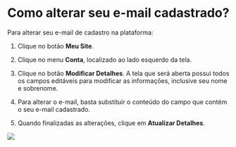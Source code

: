 # Como alterar seu e-mail cadastrado?

Para alterar seu e-mail de cadastro na plataforma:

1. Clique no botão **Meu Site**.

2. Clique no menu **Conta**, localizado ao lado esquerdo da tela.

2. Clique no botão **Modificar Detalhes**. A tela que será aberta possui todos os campos editáveis para modificar as informações, inclusive seu nome e sobrenome.

3. Para alterar o e-mail, basta substituir o conteúdo do campo que contém o seu e-mail cadastrado.

4. Quando finalizadas as alterações, clique em **Atualizar Detalhes**.

![](https://raw.githubusercontent.com/mupi/readinweb-docs/master/images/conta.png)
 

